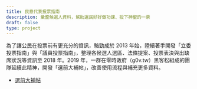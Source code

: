 ```yaml
---
title: 民意代表投票指南
description: 彙整候選人資料，幫助選民好好做功課、投下神聖的一票
draft: false
type: project
---
```

為了讓公民在投票前有更充分的資訊，駱勁成於 2013 年始，陸續著手開發「立委投票指南」與「議員投票指南」，整理各候選人選區、法條提案、投票表決與出缺席狀況等資訊至 2018 年。2019 年，一群在零時政府（g0v.tw）黑客松組成的團隊延續此精神，開發「選前大補帖」，改善使用流程與補充更多資料。

- [選前大補帖](https://g0v.hackmd.io/s/HyBzFBOqH)